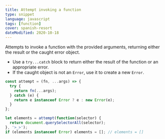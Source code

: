 ```yaml
---
title: Attempt invoking a function
type: snippet
language: javascript
tags: [function]
cover: spanish-resort
dateModified: 2020-10-18
---
```


Attempts to invoke a function with the provided arguments, returning either the result or the caught error object.

- Use a `try...catch` block to return either the result of the function or an appropriate error.
- If the caught object is not an `Error`, use it to create a new `Error`.

```js
const attempt = (fn, ...args) => {
  try {
    return fn(...args);
  } catch (e) {
    return e instanceof Error ? e : new Error(e);
  }
};

let elements = attempt(function(selector) {
  return document.querySelectorAll(selector);
}, '>_>');
if (elements instanceof Error) elements = []; // elements = []
```
